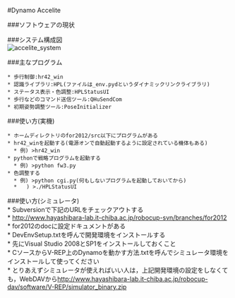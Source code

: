 #Dynamo Accelite  

###ソフトウェアの現状  

###システム構成図  
![accelite_system](https://f.cloud.github.com/assets/6184223/2158475/0ebfb442-9494-11e3-8b99-d6ec8693af07.png)
 

###主なプログラム  
    
    * 歩行制御:hr42_win  
    * 認識ライブラリ:HPL(ファイルは_env.pydというダイナミックリンクライブラリ)  
    * ステータス表示・色調整:HPLStatusUI  
    * 歩行などのコマンド送信ツール:QHuSendCom  
    * 初期姿勢調整ツール:PoseInitializer  
  
###使い方(実機)  

    * ホームディレクトリのfor2012/src以下にプログラムがある  
    * hr42_winを起動する(電源オンで自動起動するように設定されている機体もある)  
      * 例) >hr42_win  
    * pythonで戦略プログラムを起動する  
      * 例) >python fw3.py  
    * 色調整する  
      * 例) >python cgi.py(何もしないプログラムを起動しておいてから)  
      *   ) >./HPLStatusUI  
    
###使い方(シミュレータ)  
    * Subversionで下記のURLをチェックアウトする  
      * http://www.hayashibara-lab.it-chiba.ac.jp/robocup-svn/branches/for2012  
    * for2012のdocに設定ドキュメントがある  
      * DevEnvSetup.txtを呼んで開発環境をインストールする  
        * 先にVisual Studio 2008とSP1をインストールしておくこと  
      * CソースからV-REP上のDynamoを動かす方法.txtを呼んでシミュレータ環境をインストールして使ってください  
    * とりあえずシミュレータが使えればいい人は，上記開発環境の設定をしなくても，WebDAVから<http://www.hayashibara-lab.it-chiba.ac.jp/robocup-dav/software/V-REP/simulator_binary.zip>  
  
